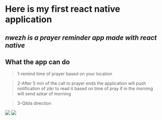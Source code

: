 # Here is my first react native application
## *nwezh is a prayer reminder app made with react native*



## **What the app can do**

> 1-remind time of prayer based on your location

> 2-After 5 min of the call to prayer ends the application will push notification of zikr to read it based on time of pray if in the morning will send azkar of morning

> 3-Qibla direction


![](https://github.com/ahmadsoran/react-native-Nwezh-App/blob/master/assets/nwezh1.png) ![](https://github.com/ahmadsoran/react-native-Nwezh-App/blob/master/assets/nwezh2.png)
 
